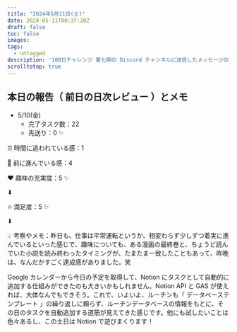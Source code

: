```yaml
---
title: "2024年5月11日(土)"
date: 2024-05-11T00:37:20Z
draft: false
toc: false
images:
tags: 
  - untagged
description: '100日チャレンジ 第七期の Discord チャンネルに送信したメッセージのアーカイブ'
scrolltotop: true
---
```


## 本日の報告（ 前日の日次レビュー ）とメモ

- 5/10(金)
  - 完了タスク数：22
  - 先送り：0 ✨

⏰ 時間に追われている感：1

💪 前に進んでいる感：4

❤️ 趣味の充実度：5 ✨

⬇︎

🔥 満足度：5 ✨

⬇︎

💡 考察やメモ：昨日も、仕事は平常運転というか、相変わらず少しずつ着実に進んでいるといった感じで、趣味についても、ある漫画の最終巻と、ちょうど読んでいた小説を読み終わったタイミングが、たまたま一致したこともあって、昨晩は、なんだかすごく達成感がありました。笑

Google カレンダーから今日の予定を取得して、Notion にタスクとして自動的に追加する仕組みができたのも大きいかもしれません。Notion API と GAS が使えれば、大体なんでもできそう。これで、いよいよ、ルーチンも「 データベーステンプレート 」の繰り返しに頼らず、ルーチンデータベースの情報をもとに、その日のタスクを自動追加する道筋が見えてきた感じです。他にも試したいことは色々あるし、この土日は Notion で遊びまくります！

